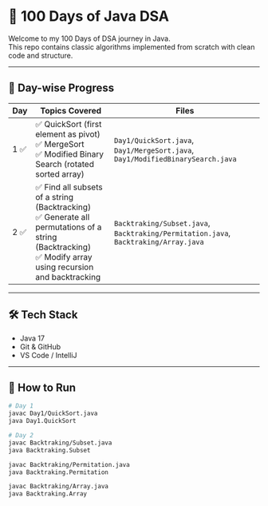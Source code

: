 # 🧠 100 Days of Java DSA

Welcome to my 100 Days of DSA journey in Java.  
This repo contains classic algorithms implemented from scratch with clean code and structure.

---

## 📅 Day-wise Progress

| Day | Topics Covered | Files |
|-----|----------------|-------|
| 1 ✅ | ✅ QuickSort (first element as pivot)<br>✅ MergeSort<br>✅ Modified Binary Search (rotated sorted array) | `Day1/QuickSort.java`, `Day1/MergeSort.java`, `Day1/ModifiedBinarySearch.java` |
| 2 ✅ | ✅ Find all subsets of a string (Backtracking)<br>✅ Generate all permutations of a string (Backtracking)<br>✅ Modify array using recursion and backtracking | `Backtraking/Subset.java`, `Backtraking/Permitation.java`, `Backtraking/Array.java` |

---

## 🛠️ Tech Stack

- Java 17
- Git & GitHub
- VS Code / IntelliJ

---

## 🚀 How to Run

```bash
# Day 1
javac Day1/QuickSort.java
java Day1.QuickSort

# Day 2
javac Backtraking/Subset.java
java Backtraking.Subset

javac Backtraking/Permitation.java
java Backtraking.Permitation

javac Backtraking/Array.java
java Backtraking.Array
